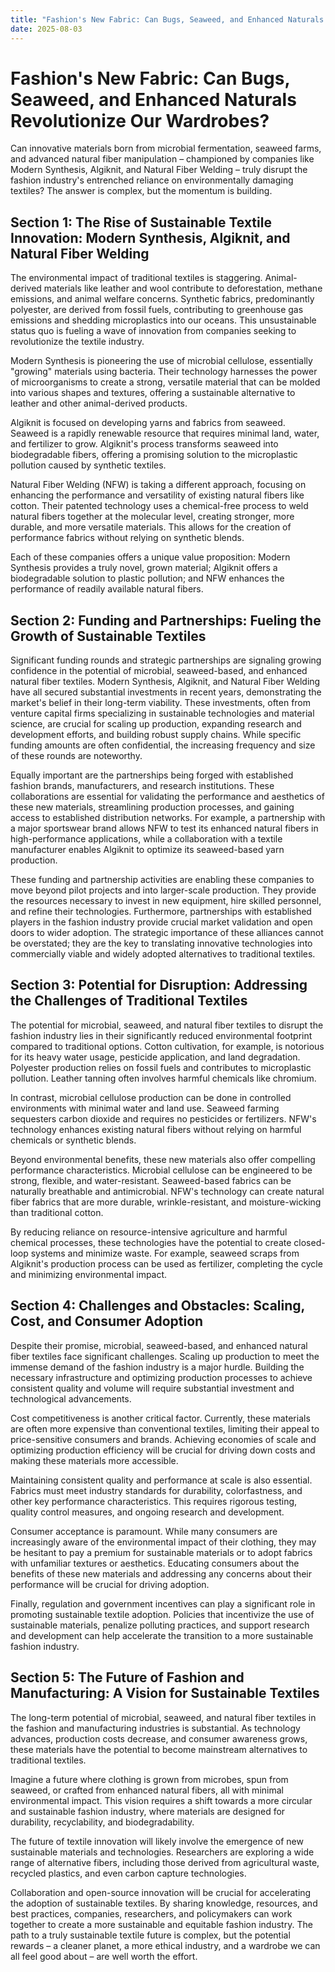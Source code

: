 ```yaml
---
title: "Fashion's New Fabric: Can Bugs, Seaweed, and Enhanced Naturals Revolutionize Our Wardrobes?"
date: 2025-08-03
---
```


# Fashion's New Fabric: Can Bugs, Seaweed, and Enhanced Naturals Revolutionize Our Wardrobes?

Can innovative materials born from microbial fermentation, seaweed farms, and advanced natural fiber manipulation – championed by companies like Modern Synthesis, Algiknit, and Natural Fiber Welding – truly disrupt the fashion industry's entrenched reliance on environmentally damaging textiles? The answer is complex, but the momentum is building.

## Section 1: The Rise of Sustainable Textile Innovation: Modern Synthesis, Algiknit, and Natural Fiber Welding

The environmental impact of traditional textiles is staggering. Animal-derived materials like leather and wool contribute to deforestation, methane emissions, and animal welfare concerns. Synthetic fabrics, predominantly polyester, are derived from fossil fuels, contributing to greenhouse gas emissions and shedding microplastics into our oceans. This unsustainable status quo is fueling a wave of innovation from companies seeking to revolutionize the textile industry.

Modern Synthesis is pioneering the use of microbial cellulose, essentially "growing" materials using bacteria. Their technology harnesses the power of microorganisms to create a strong, versatile material that can be molded into various shapes and textures, offering a sustainable alternative to leather and other animal-derived products.

Algiknit is focused on developing yarns and fabrics from seaweed. Seaweed is a rapidly renewable resource that requires minimal land, water, and fertilizer to grow. Algiknit's process transforms seaweed into biodegradable fibers, offering a promising solution to the microplastic pollution caused by synthetic textiles.

Natural Fiber Welding (NFW) is taking a different approach, focusing on enhancing the performance and versatility of existing natural fibers like cotton. Their patented technology uses a chemical-free process to weld natural fibers together at the molecular level, creating stronger, more durable, and more versatile materials. This allows for the creation of performance fabrics without relying on synthetic blends.

Each of these companies offers a unique value proposition: Modern Synthesis provides a truly novel, grown material; Algiknit offers a biodegradable solution to plastic pollution; and NFW enhances the performance of readily available natural fibers.

## Section 2: Funding and Partnerships: Fueling the Growth of Sustainable Textiles

Significant funding rounds and strategic partnerships are signaling growing confidence in the potential of microbial, seaweed-based, and enhanced natural fiber textiles. Modern Synthesis, Algiknit, and Natural Fiber Welding have all secured substantial investments in recent years, demonstrating the market's belief in their long-term viability. These investments, often from venture capital firms specializing in sustainable technologies and material science, are crucial for scaling up production, expanding research and development efforts, and building robust supply chains. While specific funding amounts are often confidential, the increasing frequency and size of these rounds are noteworthy.

Equally important are the partnerships being forged with established fashion brands, manufacturers, and research institutions. These collaborations are essential for validating the performance and aesthetics of these new materials, streamlining production processes, and gaining access to established distribution networks. For example, a partnership with a major sportswear brand allows NFW to test its enhanced natural fibers in high-performance applications, while a collaboration with a textile manufacturer enables Algiknit to optimize its seaweed-based yarn production.

These funding and partnership activities are enabling these companies to move beyond pilot projects and into larger-scale production. They provide the resources necessary to invest in new equipment, hire skilled personnel, and refine their technologies. Furthermore, partnerships with established players in the fashion industry provide crucial market validation and open doors to wider adoption. The strategic importance of these alliances cannot be overstated; they are the key to translating innovative technologies into commercially viable and widely adopted alternatives to traditional textiles.

## Section 3: Potential for Disruption: Addressing the Challenges of Traditional Textiles

The potential for microbial, seaweed, and natural fiber textiles to disrupt the fashion industry lies in their significantly reduced environmental footprint compared to traditional options. Cotton cultivation, for example, is notorious for its heavy water usage, pesticide application, and land degradation. Polyester production relies on fossil fuels and contributes to microplastic pollution. Leather tanning often involves harmful chemicals like chromium.

In contrast, microbial cellulose production can be done in controlled environments with minimal water and land use. Seaweed farming sequesters carbon dioxide and requires no pesticides or fertilizers. NFW's technology enhances existing natural fibers without relying on harmful chemicals or synthetic blends.

Beyond environmental benefits, these new materials also offer compelling performance characteristics. Microbial cellulose can be engineered to be strong, flexible, and water-resistant. Seaweed-based fabrics can be naturally breathable and antimicrobial. NFW's technology can create natural fiber fabrics that are more durable, wrinkle-resistant, and moisture-wicking than traditional cotton.

By reducing reliance on resource-intensive agriculture and harmful chemical processes, these technologies have the potential to create closed-loop systems and minimize waste. For example, seaweed scraps from Algiknit's production process can be used as fertilizer, completing the cycle and minimizing environmental impact.

## Section 4: Challenges and Obstacles: Scaling, Cost, and Consumer Adoption

Despite their promise, microbial, seaweed-based, and enhanced natural fiber textiles face significant challenges. Scaling up production to meet the immense demand of the fashion industry is a major hurdle. Building the necessary infrastructure and optimizing production processes to achieve consistent quality and volume will require substantial investment and technological advancements.

Cost competitiveness is another critical factor. Currently, these materials are often more expensive than conventional textiles, limiting their appeal to price-sensitive consumers and brands. Achieving economies of scale and optimizing production efficiency will be crucial for driving down costs and making these materials more accessible.

Maintaining consistent quality and performance at scale is also essential. Fabrics must meet industry standards for durability, colorfastness, and other key performance characteristics. This requires rigorous testing, quality control measures, and ongoing research and development.

Consumer acceptance is paramount. While many consumers are increasingly aware of the environmental impact of their clothing, they may be hesitant to pay a premium for sustainable materials or to adopt fabrics with unfamiliar textures or aesthetics. Educating consumers about the benefits of these new materials and addressing any concerns about their performance will be crucial for driving adoption.

Finally, regulation and government incentives can play a significant role in promoting sustainable textile adoption. Policies that incentivize the use of sustainable materials, penalize polluting practices, and support research and development can help accelerate the transition to a more sustainable fashion industry.

## Section 5: The Future of Fashion and Manufacturing: A Vision for Sustainable Textiles

The long-term potential of microbial, seaweed, and natural fiber textiles in the fashion and manufacturing industries is substantial. As technology advances, production costs decrease, and consumer awareness grows, these materials have the potential to become mainstream alternatives to traditional textiles.

Imagine a future where clothing is grown from microbes, spun from seaweed, or crafted from enhanced natural fibers, all with minimal environmental impact. This vision requires a shift towards a more circular and sustainable fashion industry, where materials are designed for durability, recyclability, and biodegradability.

The future of textile innovation will likely involve the emergence of new sustainable materials and technologies. Researchers are exploring a wide range of alternative fibers, including those derived from agricultural waste, recycled plastics, and even carbon capture technologies.

Collaboration and open-source innovation will be crucial for accelerating the adoption of sustainable textiles. By sharing knowledge, resources, and best practices, companies, researchers, and policymakers can work together to create a more sustainable and equitable fashion industry. The path to a truly sustainable textile future is complex, but the potential rewards – a cleaner planet, a more ethical industry, and a wardrobe we can all feel good about – are well worth the effort.